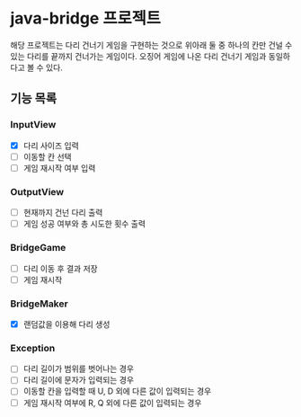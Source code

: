 # java-bridge 프로젝트

해당 프로젝트는 다리 건너기 게임을 구현하는 것으로 위아래 둘 중 하나의 칸만 건널 수 있는 다리를 끝까지 건너가는 게임이다. 오징어 게임에 나온 다리 건너기 게임과 동일하다고 볼 수 있다.

## 기능 목록
### InputView

-[x] 다리 사이즈 입력
-[ ] 이동할 칸 선택
-[ ] 게임 재시작 여부 입력

### OutputView

-[ ] 현재까지 건넌 다리 출력
-[ ] 게임 성공 여부와 총 시도한 횟수 출력

### BridgeGame

-[ ] 다리 이동 후 결과 저장
-[ ] 게임 재시작

### BridgeMaker

-[x] 랜덤값을 이용해 다리 생성

### Exception

-[ ] 다리 길이가 범위를 벗어나는 경우
-[ ] 다리 길이에 문자가 입력되는 경우
-[ ] 이동할 칸을 입력할 때 U, D 외에 다른 값이 입력되는 경우
-[ ] 게임 재시작 여부에 R, Q 외에 다른 값이 입력되는 경우